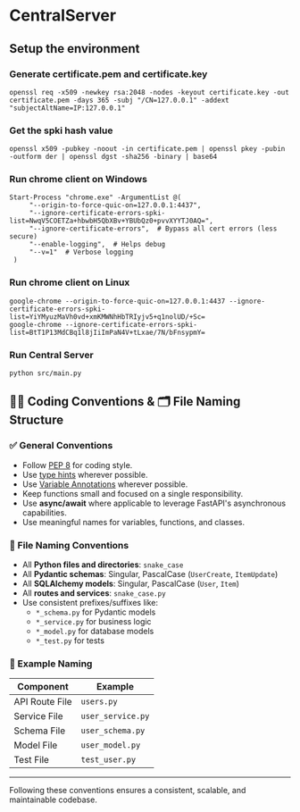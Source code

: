# CentralServer

## Setup the environment
### Generate certificate.pem and certificate.key
```
openssl req -x509 -newkey rsa:2048 -nodes -keyout certificate.key -out certificate.pem -days 365 -subj "/CN=127.0.0.1" -addext "subjectAltName=IP:127.0.0.1"
```

### Get the spki hash value
```
openssl x509 -pubkey -noout -in certificate.pem | openssl pkey -pubin -outform der | openssl dgst -sha256 -binary | base64
```

### Run chrome client on Windows
```
Start-Process "chrome.exe" -ArgumentList @(
     "--origin-to-force-quic-on=127.0.0.1:4437",
     "--ignore-certificate-errors-spki-list=NwqV5COETZa+hbwbH5QbXBv+YBUbQz0+pvvXYYTJ0AQ=",
     "--ignore-certificate-errors",  # Bypass all cert errors (less secure)
     "--enable-logging",  # Helps debug
     "--v=1"  # Verbose logging
 )

```

### Run chrome client on Linux
```
google-chrome --origin-to-force-quic-on=127.0.0.1:4437 --ignore-certificate-errors-spki-list=YiYMyuzMaVh0vd+xmKMWNhHbTRIyjv5+q1nolUD/+Sc=
google-chrome --ignore-certificate-errors-spki-list=BtT1P13MdCBq1l8jIiImPaN4V+tLxae/7N/bFnsypmY=
```


### Run Central Server
```
python src/main.py
```


## 🧑‍💻 Coding Conventions & 🗂️ File Naming Structure

### ✅ General Conventions
- Follow [PEP 8](https://peps.python.org/pep-0008/) for coding style.
- Use [type hints](https://peps.python.org/pep-0484/) wherever possible.
- Use [Variable Annotations](https://peps.python.org/pep-0526/) wherever possible.
- Keep functions small and focused on a single responsibility.
- Use **async/await** where applicable to leverage FastAPI's asynchronous capabilities.
- Use meaningful names for variables, functions, and classes.




### 📄 File Naming Conventions
- All **Python files and directories**: `snake_case`
- All **Pydantic schemas**: Singular, PascalCase (`UserCreate`, `ItemUpdate`)
- All **SQLAlchemy models**: Singular, PascalCase (`User`, `Item`)
- All **routes and services**: `snake_case.py`
- Use consistent prefixes/suffixes like:
  - `*_schema.py` for Pydantic models
  - `*_service.py` for business logic
  - `*_model.py` for database models
  - `*_test.py` for tests

### 🔁 Example Naming
| Component       | Example                  |
|----------------|--------------------------|
| API Route File | `users.py`               |
| Service File   | `user_service.py`        |
| Schema File    | `user_schema.py`         |
| Model File     | `user_model.py`          |
| Test File      | `test_user.py`           |

---

Following these conventions ensures a consistent, scalable, and maintainable codebase.


